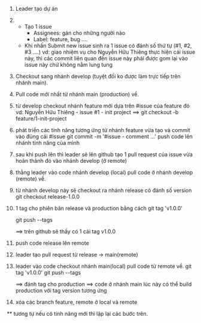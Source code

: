 1. Leader tạo dự án
2. - Tạo 1 issue
     - Assignees: gán cho những người nào
     - Label: feature, bug ....
   - Khi nhấn Submit new issue sinh ra 1 issue có đánh số thứ tự (#1, #2, #3 ....)
     vd: giao nhiệm vụ cho Nguyễn Hữu Thiêng thực hiện cái issue này, thì các commit liên quan đến issue này phải được gom lại vào issue này chứ không nằm lung tung
3. Checkout sang nhánh develop (tuyệt đối ko được làm trực tiếp trên nhánh main).
4. Pull code mới nhất từ nhánh main (production) về.
5. từ develop checkout nhánh feature mới dựa trên #issue của feature đó
   vd: Nguyễn Hữu Thiêng - issue #1 - init project
   ==> git checkout -b feature/1-init-project
6. phát triển các tính năng tương ứng từ nhánh feature vừa tạo và commit vào đúng cái #issue
   git commit -m '#issue - comment ...'
   push code lên nhánh tính năng của mình
7. sau khi push lên thì leader sẽ lên github tạo 1 pull request của issue vừa hoàn thành đó vào nhánh develop (ở remote)
8. thằng leader vào code nhánh develop (local) pull code ở nhánh develop (remote) về.
9. từ nhánh develop này sẽ checkout ra nhánh release có đánh số version
   git checkout release-1.0.0
10. 1 tag cho phiên bản release và production bằng cách
    git tag 'v1.0.0'

    git push --tags

    ==> trên github sẽ thấy có 1 cái tag v1.0.0

11. push code release lên remote
12. leader tạo pull request từ release -> main(remote)
13. leader vào code checkout nhánh main(local) pull code từ remote về.
    git tag 'v1.0.0'
    git push --tags

    ==> đánh tag cho production
    ==> code ở nhánh main lúc này có thể build production với tag version tương ứng

14. xóa các branch feature, remote ở local và remote

\*\* tương tự nếu có tính năng mới thì lặp lại các bước trên.
